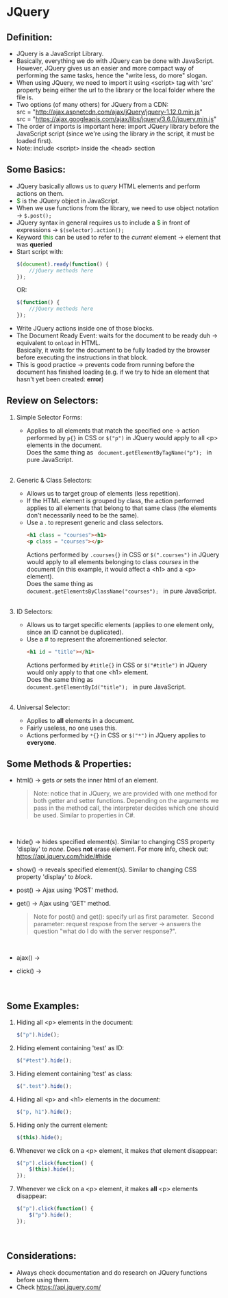 # JQuery

## Definition:

- JQuery is a JavaScript Library.
- Basically, everything we do with JQuery can be done with JavaScript. However, JQuery gives us an easier and more compact way of performing the same tasks, hence the "write less, do more" slogan.
- When using JQuery, we need to import it using \<script> tag with 'src' property being either the url to the library or the local folder where the file is.
- Two options (of many others) for JQuery from a CDN: <br>
    src = "http://ajax.aspnetcdn.com/ajax/jQuery/jquery-1.12.0.min.js" <br>
    src = "https://ajax.googleapis.com/ajax/libs/jquery/3.6.0/jquery.min.js" 
- The order of imports is important here: import JQuery library before the JavaScript script (since we're using the library <i>in</i> the script, it must be loaded first).
- Note: include \<script> inside the \<head> section <br>


## Some Basics:

- JQuery basically allows us to <i>query</i> HTML elements and perform actions on them.
- <span style="color: green">$</span> is the JQuery object in JavaScript.
- When we use functions from the library, we need to use object notation -> <code>$.post();</code>
- JQuery syntax in general requires us to include a <span style = "color: green">$</span> in front of expressions -> <code>\$(selector).action();</code>
- Keyword <span style="color: green">this</span> can be used to refer to the <i>current</i> element -> element that was <b>queried</b>
- Start script with:
    ```js
    $(document).ready(function() {
        //jQuery methods here
    });
    ```
    OR:
    ```js
    $(function() {
        //jQuery methods here
    });
    ```
- Write JQuery actions inside one of those blocks.
- The Document Ready Event: waits for the document to be ready duh -> equivalent to <code>onload</code> in HTML. <br>
    Basically, it waits for the document to be fully loaded by the browser before executing the instructions in that block.
- This is good practice -> prevents code from running before the document has finished loading (e.g. if we try to hide an element that hasn't yet been created: <b>error</b>) <br>

## Review on Selectors:

1. Simple Selector Forms:
    - Applies to all elements that match the specified one -> action performed by <code>p{}</code> in CSS or <code>\$("p")</code> in JQuery would apply to all \<p> elements in the document. <br>
    Does the same thing as <code> document.getElementByTagName("p"); </code> in pure JavaScript.
    <br> <br>

2. Generic & Class Selectors:
    - Allows us to target group of elements (less repetition).
    - If the HTML element is grouped by class, the action performed applies to all elements that belong to that same class (the elements don't necessarily need to be the same).
    - Use a <span style="color: green">.</span> to represent generic and class selectors.
        ```html
        <h1 class = "courses"><h1>
        <p class = "courses"></p>
        ```
        Actions performed by <code>.courses{}</code> in CSS or <code>\$(".courses")</code> in JQuery would apply to all elements belonging to class <i>courses</i> in the document (in this example, it would affect a \<h1> and a \<p> element). <br>
        Does the same thing as <code> document.getElementsByClassName("courses"); </code> in pure JavaScript.
        <br> <br>

3. ID Selectors:
    - Allows us to target specific elements (applies to one element only, since an ID cannot be duplicated).
    - Use a <span style="color: green">#</span> to represent the aforementioned selector.
        ```html
        <h1 id = "title"></h1>
        ```
        Actions performed by <code>#title{}</code> in CSS or <code>\$("#title")</code> in JQuery would only apply to that one \<h1> element. <br>
        Does the same thing as <code> document.getElementById("title"); </code> in pure JavaScript.
        <br> <br>

4. Universal Selector:
    - Applies to <b>all</b> elements in a document.
    - Fairly useless, no one uses this.
    - Actions performed by <code>\*{}</code> in CSS or <code>$("*")</code> in JQuery applies to <b>everyone</b>. <br>

## Some Methods & Properties:

- html() -> gets <i>or</i> sets the inner html of an element.
    <blockquote>
        Note: notice that in JQuery, we are provided with one method for both getter and setter functions. Depending on the arguments we pass in the method call, the interpreter decides which one should be used. Similar to properties in C#.
    </blockquote> <br>

- hide() -> hides specified element(s). Similar to changing CSS property 'display' to <i>none</i>. Does <b>not</b> erase element. For more info, check out: https://api.jquery.com/hide/#hide

- show() -> reveals specified element(s). Similar to changing CSS property 'display' to <i>block</i>.

- post() -> Ajax using 'POST' method.

- get() -> Ajax using 'GET' method.
    <blockquote>
        Note for post() and get(): specify url as first parameter.&nbsp;
        Second parameter: request respose from the server -> answers the question "what do I do with the server response?".
    </blockquote> <br>

- ajax() -> 

- click() ->

    <br>

## Some Examples:

1. Hiding all \<p> elements in the document:
    ```js
    $("p").hide(); 
    ```
2. Hiding element containing 'test' as ID:
    ```js
    $("#test").hide(); 
    ```
3. Hiding element containing 'test' as class:
    ```js
    $(".test").hide(); 
    ```
4. Hiding all \<p> and \<h1> elements in the document:
    ```js
    $("p, h1").hide(); 
    ```
5. Hiding only the current element:
    ```js
    $(this).hide(); 
    ```
6. Whenever we click on a \<p> element, it makes <i>that</i> element disappear:
    ```js
    $("p").click(function() {
        $(this).hide();
    });
    ```
7. Whenever we click on a \<p> element, it makes <b>all</b> \<p> elements disappear:
    ```js
    $("p").click(function() {
        $("p").hide();
    });
    ```
    <br>

## Considerations:

- Always check documentation and do research on JQuery functions before using them.
- Check https://api.jquery.com/